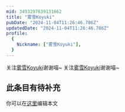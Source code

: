 ```yaml
---
mid: 3493297639131662
title: "雾雪Koyuki"
pubDate: "2024-11-04T11:26:46.786Z"
updatedDate: "2024-11-04T11:26:46.786Z"
profile:
  {
    Nickname: ["雾雪Koyuki"],
  }
---
```


关注[雾雪Koyuki](https://space.bilibili.com/3493297639131662)谢谢喵~ 关注[雾雪Koyuki](https://space.bilibili.com/3493297639131662)谢谢喵~

## 此条目有待补充
你可以在[这里](https://github.com/Yuhanawa/VTuber.ICU/edit/master/src/content/v/雾雪Koyuki/index.md)编辑本文
